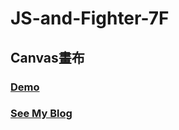 # JS-and-Fighter-7F

## Canvas畫布

### <a href="http://rexhung.me/JS-and-Fighter/JS-and-Fighter-7F/index.html">Demo</a>

### <a href="https://medium.com/@zehung860486/hero-of-underground-%E5%9C%B0%E4%B8%8B%E5%9F%8E-7f-canvas-%E7%95%AB%E6%9D%BF-fca0a17ae652">See My Blog</a>
